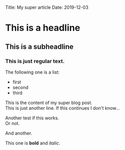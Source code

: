Title: My super article
Date: 2019-12-03

# This is a headline

## This is a subheadline

### This is just regular text.

The following one is a list:

* first
* second
* third

This is the content of my super blog post.  
This is just another line. If this continues I don't know...

Another test if this works.  
Or not.

And another.


This one is **bold** and *italic*.